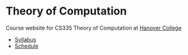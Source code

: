 Theory of Computation
=====================

Course website for CS335 Theory of Computation at [Hanover College](http://www.hanover.edu)

- [Syllabus](syllabus.md)
- [Schedule](schedule.md)
